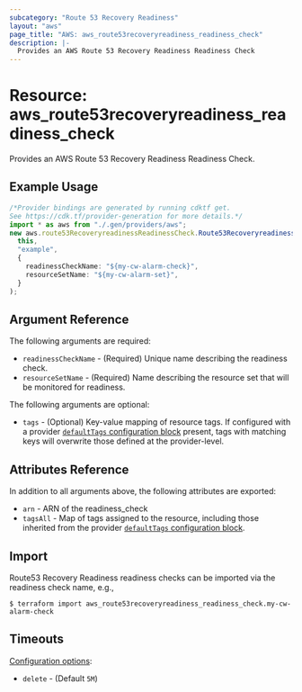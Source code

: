 ```yaml
---
subcategory: "Route 53 Recovery Readiness"
layout: "aws"
page_title: "AWS: aws_route53recoveryreadiness_readiness_check"
description: |-
  Provides an AWS Route 53 Recovery Readiness Readiness Check
---
```


# Resource: aws\_route53recoveryreadiness\_readiness\_check

Provides an AWS Route 53 Recovery Readiness Readiness Check.

## Example Usage

```typescript
/*Provider bindings are generated by running cdktf get.
See https://cdk.tf/provider-generation for more details.*/
import * as aws from "./.gen/providers/aws";
new aws.route53RecoveryreadinessReadinessCheck.Route53RecoveryreadinessReadinessCheck(
  this,
  "example",
  {
    readinessCheckName: "${my-cw-alarm-check}",
    resourceSetName: "${my-cw-alarm-set}",
  }
);

```

## Argument Reference

The following arguments are required:

* `readinessCheckName` - (Required) Unique name describing the readiness check.
* `resourceSetName` - (Required) Name describing the resource set that will be monitored for readiness.

The following arguments are optional:

* `tags` - (Optional) Key-value mapping of resource tags. If configured with a provider [`defaultTags` configuration block](https://registry.terraform.io/providers/hashicorp/aws/latest/docs#default_tags-configuration-block) present, tags with matching keys will overwrite those defined at the provider-level.

## Attributes Reference

In addition to all arguments above, the following attributes are exported:

* `arn` - ARN of the readiness\_check
* `tagsAll` - Map of tags assigned to the resource, including those inherited from the provider [`defaultTags` configuration block](https://registry.terraform.io/providers/hashicorp/aws/latest/docs#default_tags-configuration-block).

## Import

Route53 Recovery Readiness readiness checks can be imported via the readiness check name, e.g.,

```console
$ terraform import aws_route53recoveryreadiness_readiness_check.my-cw-alarm-check
```

## Timeouts

[Configuration options](https://developer.hashicorp.com/terraform/language/resources/syntax#operation-timeouts):

* `delete` - (Default `5M`)
